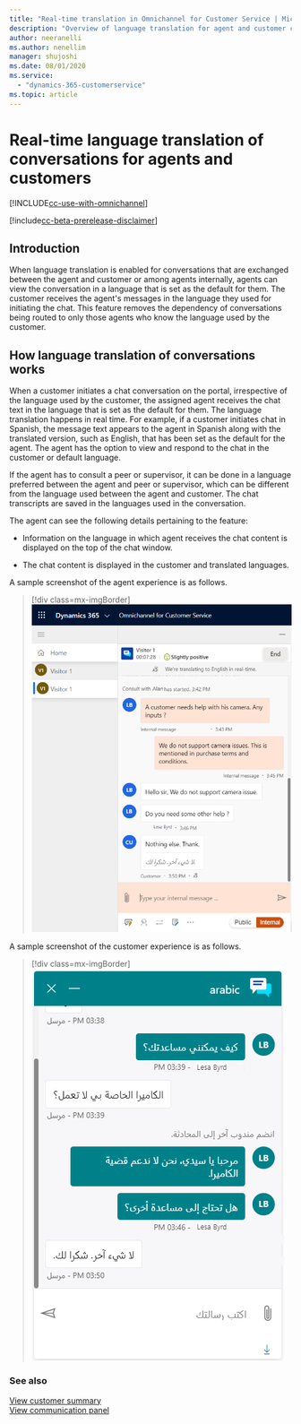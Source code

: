```yaml
---
title: "Real-time translation in Omnichannel for Customer Service | MicrosoftDocs"
description: "Overview of language translation for agent and customer chats in the Omnichannel for Customer Service app."
author: neeranelli
ms.author: nenellim
manager: shujoshi
ms.date: 08/01/2020
ms.service: 
  - "dynamics-365-customerservice"
ms.topic: article
---
```


# Real-time language translation of conversations for agents and customers

[!INCLUDE[cc-use-with-omnichannel](../../../includes/cc-use-with-omnichannel.md)]

[!include[cc-beta-prerelease-disclaimer](../../../includes/cc-beta-prerelease-disclaimer.md)]

## Introduction

When language translation is enabled for conversations that are exchanged between the agent and customer or among agents internally, agents can view the conversation in a language that is set as the default for them. The customer receives the agent's messages in the language they used for initiating the chat. This feature removes the dependency of conversations being routed to only those agents who know the language used by the customer.

## How language translation of conversations works

When a customer initiates a chat conversation on the portal, irrespective of the language used by the customer, the assigned agent receives the chat text in the language that is set as the default for them. The language translation happens in real time. For example, if a customer initiates chat in Spanish, the message text appears to the agent in Spanish along with the translated version, such as English, that has been set as the default for the agent. The agent has the option to view and respond to the chat in the customer or default language.

If the agent has to consult a peer or supervisor, it can be done in a language preferred between the agent and peer or supervisor, which can be different from the language used between the agent and customer. The chat transcripts are saved in the languages used in the conversation.

The agent can see the following details pertaining to the feature:

- Information on the language in which agent receives the chat content is displayed on the top of the chat window.

- The chat content is displayed in the customer and translated languages.

A sample screenshot of the agent experience is as follows.

  > [!div class=mx-imgBorder]
  > ![Real-time language translation for agent](../../media/oc-agent-translated-messages.png "Real-time language translation for agent")

A sample screenshot of the customer experience is as follows.

  > [!div class=mx-imgBorder]
  > ![Real-time language translation for customer](../../media/oc-customer-translated-messages.png "Real-time language translation for customer")

### See also

[View customer summary](oc-customer-summary.md)  
[View communication panel](oc-conversation-control.md)  
